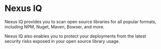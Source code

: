 # Nexus IQ

Nexus IQ provides you to scan open source libraries for all popular formats, including NPM, Nuget, Maven, Bowser, and more.

Nexus IQ also enables you to protect your deployments from the latest security risks exposed in your open source library usage.
